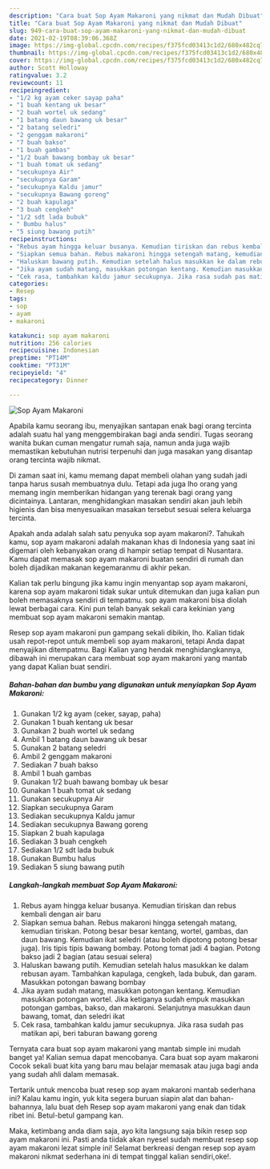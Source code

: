 ```yaml
---
description: "Cara buat Sop Ayam Makaroni yang nikmat dan Mudah Dibuat"
title: "Cara buat Sop Ayam Makaroni yang nikmat dan Mudah Dibuat"
slug: 949-cara-buat-sop-ayam-makaroni-yang-nikmat-dan-mudah-dibuat
date: 2021-02-19T08:39:06.368Z
image: https://img-global.cpcdn.com/recipes/f375fcd03413c1d2/680x482cq70/sop-ayam-makaroni-foto-resep-utama.jpg
thumbnail: https://img-global.cpcdn.com/recipes/f375fcd03413c1d2/680x482cq70/sop-ayam-makaroni-foto-resep-utama.jpg
cover: https://img-global.cpcdn.com/recipes/f375fcd03413c1d2/680x482cq70/sop-ayam-makaroni-foto-resep-utama.jpg
author: Scott Holloway
ratingvalue: 3.2
reviewcount: 11
recipeingredient:
- "1/2 kg ayam ceker sayap paha"
- "1 buah kentang uk besar"
- "2 buah wortel uk sedang"
- "1 batang daun bawang uk besar"
- "2 batang seledri"
- "2 genggam makaroni"
- "7 buah bakso"
- "1 buah gambas"
- "1/2 buah bawang bombay uk besar"
- "1 buah tomat uk sedang"
- "secukupnya Air"
- "secukupnya Garam"
- "secukupnya Kaldu jamur"
- "secukupnya Bawang goreng"
- "2 buah kapulaga"
- "3 buah cengkeh"
- "1/2 sdt lada bubuk"
- " Bumbu halus"
- "5 siung bawang putih"
recipeinstructions:
- "Rebus ayam hingga keluar busanya. Kemudian tiriskan dan rebus kembali dengan air baru"
- "Siapkan semua bahan. Rebus makaroni hingga setengah matang, kemudian tiriskan. Potong besar besar kentang, wortel, gambas, dan daun bawang. Kemudian ikat seledri (atau boleh dipotong potong besar juga). Iris tipis tipis bawang bombay. Potong tomat jadi 4 bagian. Potong bakso jadi 2 bagian (atau sesuai selera)"
- "Haluskan bawang putih. Kemudian setelah halus masukkan ke dalam rebusan ayam. Tambahkan kapulaga, cengkeh, lada bubuk, dan garam. Masukkan potongan bawang bombay"
- "Jika ayam sudah matang, masukkan potongan kentang. Kemudian masukkan potongan wortel. Jika ketiganya sudah empuk masukkan potongan gambas, bakso, dan makaroni. Selanjutnya masukkan daun bawang, tomat, dan seledri ikat"
- "Cek rasa, tambahkan kaldu jamur secukupnya. Jika rasa sudah pas matikan api, beri taburan bawang goreng"
categories:
- Resep
tags:
- sop
- ayam
- makaroni

katakunci: sop ayam makaroni 
nutrition: 256 calories
recipecuisine: Indonesian
preptime: "PT14M"
cooktime: "PT31M"
recipeyield: "4"
recipecategory: Dinner

---
```



![Sop Ayam Makaroni](https://img-global.cpcdn.com/recipes/f375fcd03413c1d2/680x482cq70/sop-ayam-makaroni-foto-resep-utama.jpg)

Apabila kamu seorang ibu, menyajikan santapan enak bagi orang tercinta adalah suatu hal yang menggembirakan bagi anda sendiri. Tugas seorang  wanita bukan cuman mengatur rumah saja, namun anda juga wajib memastikan kebutuhan nutrisi terpenuhi dan juga masakan yang disantap orang tercinta wajib nikmat.

Di zaman  saat ini, kamu memang dapat membeli olahan yang sudah jadi tanpa harus susah membuatnya dulu. Tetapi ada juga lho orang yang memang ingin memberikan hidangan yang terenak bagi orang yang dicintainya. Lantaran, menghidangkan masakan sendiri akan jauh lebih higienis dan bisa menyesuaikan masakan tersebut sesuai selera keluarga tercinta. 



Apakah anda adalah salah satu penyuka sop ayam makaroni?. Tahukah kamu, sop ayam makaroni adalah makanan khas di Indonesia yang saat ini digemari oleh kebanyakan orang di hampir setiap tempat di Nusantara. Kamu dapat memasak sop ayam makaroni buatan sendiri di rumah dan boleh dijadikan makanan kegemaranmu di akhir pekan.

Kalian tak perlu bingung jika kamu ingin menyantap sop ayam makaroni, karena sop ayam makaroni tidak sukar untuk ditemukan dan juga kalian pun boleh memasaknya sendiri di tempatmu. sop ayam makaroni bisa diolah lewat berbagai cara. Kini pun telah banyak sekali cara kekinian yang membuat sop ayam makaroni semakin mantap.

Resep sop ayam makaroni pun gampang sekali dibikin, lho. Kalian tidak usah repot-repot untuk membeli sop ayam makaroni, tetapi Anda dapat menyajikan ditempatmu. Bagi Kalian yang hendak menghidangkannya, dibawah ini merupakan cara membuat sop ayam makaroni yang mantab yang dapat Kalian buat sendiri.

<!--inarticleads1-->

##### Bahan-bahan dan bumbu yang digunakan untuk menyiapkan Sop Ayam Makaroni:

1. Gunakan 1/2 kg ayam (ceker, sayap, paha)
1. Gunakan 1 buah kentang uk besar
1. Gunakan 2 buah wortel uk sedang
1. Ambil 1 batang daun bawang uk besar
1. Gunakan 2 batang seledri
1. Ambil 2 genggam makaroni
1. Sediakan 7 buah bakso
1. Ambil 1 buah gambas
1. Gunakan 1/2 buah bawang bombay uk besar
1. Gunakan 1 buah tomat uk sedang
1. Gunakan secukupnya Air
1. Siapkan secukupnya Garam
1. Sediakan secukupnya Kaldu jamur
1. Sediakan secukupnya Bawang goreng
1. Siapkan 2 buah kapulaga
1. Sediakan 3 buah cengkeh
1. Sediakan 1/2 sdt lada bubuk
1. Gunakan  Bumbu halus
1. Sediakan 5 siung bawang putih




<!--inarticleads2-->

##### Langkah-langkah membuat Sop Ayam Makaroni:

1. Rebus ayam hingga keluar busanya. Kemudian tiriskan dan rebus kembali dengan air baru
1. Siapkan semua bahan. Rebus makaroni hingga setengah matang, kemudian tiriskan. Potong besar besar kentang, wortel, gambas, dan daun bawang. Kemudian ikat seledri (atau boleh dipotong potong besar juga). Iris tipis tipis bawang bombay. Potong tomat jadi 4 bagian. Potong bakso jadi 2 bagian (atau sesuai selera)
1. Haluskan bawang putih. Kemudian setelah halus masukkan ke dalam rebusan ayam. Tambahkan kapulaga, cengkeh, lada bubuk, dan garam. Masukkan potongan bawang bombay
1. Jika ayam sudah matang, masukkan potongan kentang. Kemudian masukkan potongan wortel. Jika ketiganya sudah empuk masukkan potongan gambas, bakso, dan makaroni. Selanjutnya masukkan daun bawang, tomat, dan seledri ikat
1. Cek rasa, tambahkan kaldu jamur secukupnya. Jika rasa sudah pas matikan api, beri taburan bawang goreng




Ternyata cara buat sop ayam makaroni yang mantab simple ini mudah banget ya! Kalian semua dapat mencobanya. Cara buat sop ayam makaroni Cocok sekali buat kita yang baru mau belajar memasak atau juga bagi anda yang sudah ahli dalam memasak.

Tertarik untuk mencoba buat resep sop ayam makaroni mantab sederhana ini? Kalau kamu ingin, yuk kita segera buruan siapin alat dan bahan-bahannya, lalu buat deh Resep sop ayam makaroni yang enak dan tidak ribet ini. Betul-betul gampang kan. 

Maka, ketimbang anda diam saja, ayo kita langsung saja bikin resep sop ayam makaroni ini. Pasti anda tiidak akan nyesel sudah membuat resep sop ayam makaroni lezat simple ini! Selamat berkreasi dengan resep sop ayam makaroni nikmat sederhana ini di tempat tinggal kalian sendiri,oke!.

